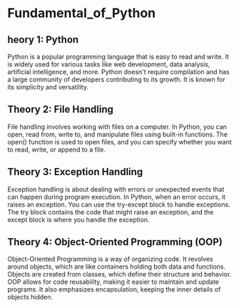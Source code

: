 # Fundamental_of_Python
## heory 1: Python
Python is a popular programming language that is easy to read and write. It is widely used for various tasks like web development, data analysis, artificial intelligence, and more. Python doesn't require compilation and has a large community of developers contributing to its growth. It is known for its simplicity and versatility.

## Theory 2: File Handling
File handling involves working with files on a computer. In Python, you can open, read from, write to, and manipulate files using built-in functions. The open() function is used to open files, and you can specify whether you want to read, write, or append to a file.

## Theory 3: Exception Handling
Exception handling is about dealing with errors or unexpected events that can happen during program execution. In Python, when an error occurs, it raises an exception. You can use the try-except block to handle exceptions. The try block contains the code that might raise an exception, and the except block is where you handle the exception.

## Theory 4: Object-Oriented Programming (OOP)
Object-Oriented Programming is a way of organizing code. It revolves around objects, which are like containers holding both data and functions. Objects are created from classes, which define their structure and behavior. OOP allows for code reusability, making it easier to maintain and update programs. It also emphasizes encapsulation, keeping the inner details of objects hidden.
